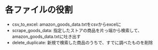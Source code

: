 # 各ファイルの役割
- csv_to_excel: amazon_goods_data.txtをcsvからexcelに
- scrape_goods_data: 指定したストアの商品を片っ端から検索して、amazon_goods_data.txtに吐き出す
- delete_duplicate: 新規で検索した商品のうちで、すでに調べたものを削除
